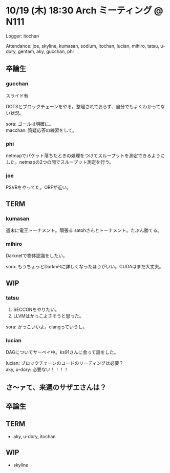 # 10/19 (木) 18:30 Arch ミーティング @ N111

Logger: itochan

Attendance: joe, skyline, kumasan, sodium, itochan, lucian, mihiro, tatsu, u-dory, gentam, aky, gucchan, phi

## 卒論生
### gucchan
スライド有

DOTSとブロックチェーンをやる。整理されておらず、自分でもよくわかってない状況。

sora: ゴールは明確に。  
macchan: 質疑応答の練習をして。

### phi
netmapでパケット落ちたときの処理をつけてスループットを測定できるようにした。netmapの2つの間でスループット測定を行う。

### joe
PSVRをやってた。ORFが近い。

## TERM
### kumasan
週末に電王トーナメント。頑張る
satohさんとトーナメント。たぶん勝てる。

### mihiro
Darknetで物体認識をしたい。

sora: もうちょっとDarknetに詳しくなったほうがいい。CUDAはまだ大丈夫。

## WIP

### tatsu
1. SECCONをやりたい。
2. LLVMはかっこよさそうと思った。

sora: かっこいいよ。clangっていうし。

### lucian
DAGについてサーベイ中。ks91さんに会って話をした。

lucian: ブロックチェーンのコードのリーディングは必要？  
aky, u-dory: 必要ない！！！！

## さ〜ァて、来週のサザエさんは？

## 卒論生

## TERM
* aky, u-dory, itochan

## WIP
* skyline
